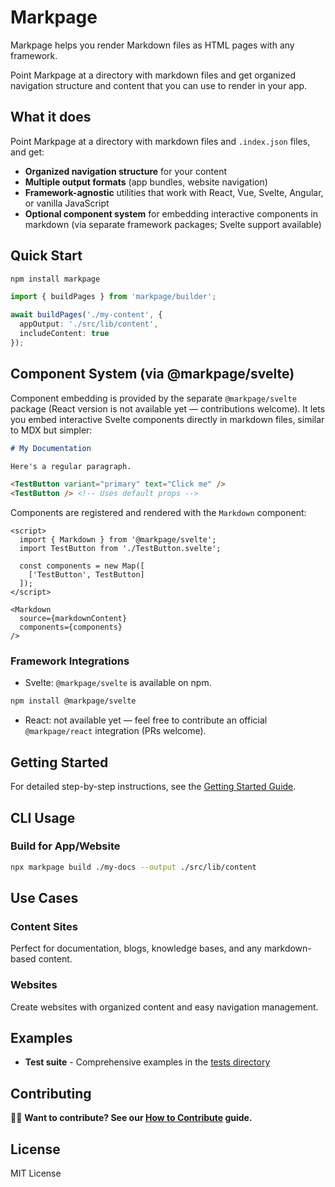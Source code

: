 # Markpage

Markpage helps you render Markdown files as HTML pages with any framework.

Point Markpage at a directory with markdown files and get organized navigation structure and content that you can use to render in your app.

## What it does

Point Markpage at a directory with markdown files and `.index.json` files, and get:
- **Organized navigation structure** for your content
- **Multiple output formats** (app bundles, website navigation)
- **Framework-agnostic** utilities that work with React, Vue, Svelte, Angular, or vanilla JavaScript
- **Optional component system** for embedding interactive components in markdown (via separate framework packages; Svelte support available)

## Quick Start

```bash
npm install markpage
```

```typescript
import { buildPages } from 'markpage/builder';

await buildPages('./my-content', {
  appOutput: './src/lib/content',
  includeContent: true
});
```


## Component System (via @markpage/svelte)

Component embedding is provided by the separate `@markpage/svelte` package (React version is not available yet — contributions welcome). It lets you embed interactive Svelte components directly in markdown files, similar to MDX but simpler:

```markdown
# My Documentation

Here's a regular paragraph.

<TestButton variant="primary" text="Click me" />
<TestButton /> <!-- Uses default props -->
```

Components are registered and rendered with the `Markdown` component:

```svelte
<script>
  import { Markdown } from '@markpage/svelte';
  import TestButton from './TestButton.svelte';

  const components = new Map([
    ['TestButton', TestButton]
  ]);
</script>

<Markdown 
  source={markdownContent}
  components={components}
/>
```

### Framework Integrations

- Svelte: `@markpage/svelte` is available on npm.

```bash
npm install @markpage/svelte
```

- React: not available yet — feel free to contribute an official `@markpage/react` integration (PRs welcome).

## Getting Started

For detailed step-by-step instructions, see the [Getting Started Guide](docs/getting-started.md).

## CLI Usage

### Build for App/Website

```bash
npx markpage build ./my-docs --output ./src/lib/content
```


## Use Cases

### Content Sites
Perfect for documentation, blogs, knowledge bases, and any markdown-based content.

### Websites
Create websites with organized content and easy navigation management.


## Examples

- **Test suite** - Comprehensive examples in the [tests directory](https://github.com/mitkury/markpage/tree/main/packages/tests)

## Contributing

👨‍💻 **Want to contribute? See our [How to Contribute](docs/how-to-contribute.md) guide.**

## License

MIT License


